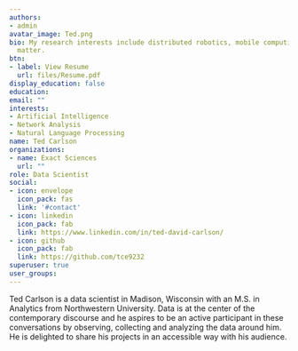 ```yaml
---
authors:
- admin
avatar_image: Ted.png
bio: My research interests include distributed robotics, mobile computing and programmable
  matter.
btn:
- label: View Resume
  url: files/Resume.pdf
display_education: false
education:
email: ""
interests:
- Artificial Intelligence
- Network Analysis
- Natural Language Processing
name: Ted Carlson
organizations:
- name: Exact Sciences
  url: ""
role: Data Scientist
social:
- icon: envelope
  icon_pack: fas
  link: '#contact'
- icon: linkedin
  icon_pack: fab
  link: https://www.linkedin.com/in/ted-david-carlson/
- icon: github
  icon_pack: fab
  link: https://github.com/tce9232
superuser: true
user_groups:
---
```


Ted Carlson is a data scientist in Madison, Wisconsin with an M.S. in Analytics from Northwestern University. Data is at the center of the contemporary discourse and he aspires to be an active participant in these conversations by observing, collecting and analyzing the data around him. He is delighted to share his projects in an accessible way with his audience.